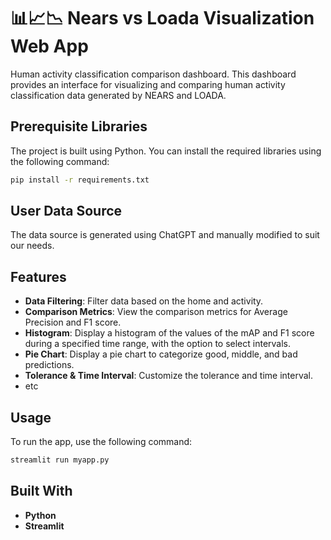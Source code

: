 # 📊📈📉 Nears vs Loada Visualization Web App

Human activity classification comparison dashboard.
This dashboard provides an interface for visualizing and comparing human activity classification data generated by NEARS and LOADA.

## Prerequisite Libraries
The project is built using Python. You can install the required libraries using the following command:

```bash
pip install -r requirements.txt
```

## User Data Source
The data source is generated using ChatGPT and manually modified to suit our needs. 

## Features
- **Data Filtering**: Filter data based on the home and activity.
- **Comparison Metrics**: View the comparison metrics for Average Precision and F1 score.
- **Histogram**: Display a histogram of the values of the mAP and F1 score during a specified time range, with the option to select intervals.
- **Pie Chart**: Display a pie chart to categorize good, middle, and bad predictions.
- **Tolerance & Time Interval**: Customize the tolerance and time interval.
- etc

## Usage
To run the app, use the following command:

```bash
streamlit run myapp.py
```

## Built With
- **Python**
- **Streamlit** 
